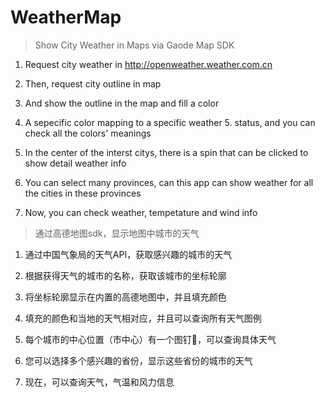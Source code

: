 # WeatherMap


>Show City Weather in Maps via Gaode Map SDK

1. Request city weather in http://openweather.weather.com.cn

2. Then, request city outline in map

3. And show the outline in the map and fill a color

4. A sepecific color mapping to a specific weather 5. status, and you can check all the colors' meanings

5. In the center of the interst citys, there is a spin that can be clicked to show detail weather info

6. You can select many provinces, can this app can show weather for all the cities in these provinces

7. Now, you can check weather, tempetature and wind info




>通过高德地图sdk，显示地图中城市的天气


1. 通过中国气象局的天气API，获取感兴趣的城市的天气

2. 根据获得天气的城市的名称，获取该城市的坐标轮廓

3. 将坐标轮廓显示在内置的高德地图中，并且填充颜色

4. 填充的颜色和当地的天气相对应，并且可以查询所有天气图例


5. 每个城市的中心位置（市中心）有一个图钉📌，可以查询具体天气


6. 您可以选择多个感兴趣的省份，显示这些省份的城市的天气


7. 现在，可以查询天气，气温和风力信息


